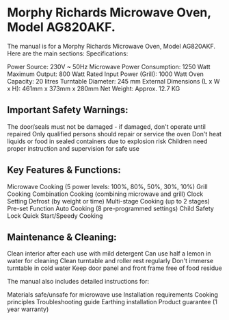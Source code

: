 # Morphy Richards Microwave Oven, Model AG820AKF.

The manual is for a Morphy Richards Microwave Oven, Model AG820AKF. Here are the main sections:
Specifications:

Power Source: 230V ~ 50Hz
Microwave Power Consumption: 1250 Watt
Maximum Output: 800 Watt
Rated Input Power (Grill): 1000 Watt
Oven Capacity: 20 litres
Turntable Diameter: 245 mm
External Dimensions (L x W x H): 461mm x 373mm x 280mm
Net Weight: Approx. 12.7 KG

## Important Safety Warnings:

The door/seals must not be damaged - if damaged, don't operate until repaired
Only qualified persons should repair or service the oven
Don't heat liquids or food in sealed containers due to explosion risk
Children need proper instruction and supervision for safe use

## Key Features & Functions:

Microwave Cooking (5 power levels: 100%, 80%, 50%, 30%, 10%)
Grill Cooking
Combination Cooking (combining microwave and grill)
Clock Setting
Defrost (by weight or time)
Multi-stage Cooking (up to 2 stages)
Pre-set Function
Auto Cooking (8 pre-programmed settings)
Child Safety Lock
Quick Start/Speedy Cooking

## Maintenance & Cleaning:

Clean interior after each use with mild detergent
Can use half a lemon in water for cleaning
Clean turntable and roller rest regularly
Don't immerse turntable in cold water
Keep door panel and front frame free of food residue

The manual also includes detailed instructions for:

Materials safe/unsafe for microwave use
Installation requirements
Cooking principles
Troubleshooting guide
Earthing installation
Product guarantee (1 year warranty)
